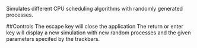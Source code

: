 Simulates different CPU scheduling algorithms with randomly generated processes.

##Controls
The escape key will close the application
The return or enter key will display a new simulation with new random processes and the given parameters specifed by the trackbars.
